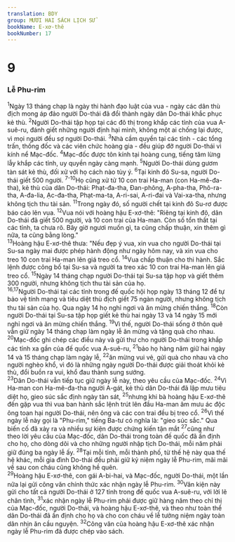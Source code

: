 ```yaml
---
translation: BDY
group: MƯƠI HAI SÁCH LỊCH SỬ
bookName: E-xơ-thê 
bookNumber: 17
---
```


<div class="title"><h1>9</h1><h3>Lễ Phu-rim</h3></div>
<span class="verse et_9_1"><sup>1</sup>Ngày 13 tháng chạp là ngày thi hành đạo luật của vua - ngày các dân thù địch mong áp đảo người Do-thái đã đổi thành ngày dân Do-thái khắc phục kẻ thù. </span>
<span class="verse et_9_2"><sup>2</sup>Người Do-thái tập họp tại các đô thị trong khắp các tỉnh của vua A-suê-ru, đánh giết những người định hại mình, không một ai chống lại được, vì mọi người đều sợ người Do-thái. </span>
<span class="verse et_9_3"><sup>3</sup>Nhà cầm quyền tại các tỉnh - các tổng trấn, thống đốc và các viên chức hoàng gia - đều giúp đỡ người Do-thái vì kính nể Mạc-đốc. </span>
<span class="verse et_9_4"><sup>4</sup>Mạc-đốc được tôn kính tại hoàng cung, tiếng tăm lừng lẫy khắp các tỉnh, uy quyền ngày càng mạnh. </span>
<span class="verse et_9_5"><sup>5</sup>Người Do-thái dùng gươm tàn sát kẻ thù, đối xử với họ cách nào tùy ý. </span>
<span class="verse et_9_6"><sup>6</sup>Tại kinh đô Su-sa, người Do-thái giết 500 người. </span>
<span class="verse et_9_7 et_9_8 et_9_9 et_9_10"><sup>7-10</sup>Họ cũng xử tử 10 con trai Ha-man (con Ha-mê-đa-tha), kẻ thù của dân Do-thái: Phạt-đa-tha, Đan-phông, A-pha-tha, Phô-ra-tha, A-đa-lia, Ạc-đa-tha, Phạt-ma-ta, A-ri-sai, A-ri-đai và Vai-xa-tha, nhưng không tịch thu tài sản.</span>
<span class="verse et_9_11"><sup>11</sup>Trong ngày đó, số người chết tại kinh đô Su-rơ được báo cáo lên vua. </span>
<span class="verse et_9_12"><sup>12</sup>Vua nói với hoàng hậu E-xơ-thê: &#34;Riêng tại kinh đô, dân Do-thái đã giết 500 người, và 10 con trai của Ha-man. Còn số tổn thất tại các tỉnh, ta chưa rõ. Bây giờ ngươi muốn gì, ta cũng chấp thuận, xin thêm gì nữa, ta cũng bằng lòng.&#34;<br/></span>
<span class="verse et_9_13"><sup>13</sup>Hoàng hậu E-xơ-thê thưa: &#34;Nếu đẹp ý vua, xin vua cho người Do-thái tại Su-sa ngày mai được phép hành động như ngày hôm nay, và xin vua cho treo 10 con trai Ha-man lên giá treo cổ. </span>
<span class="verse et_9_14"><sup>14</sup>Vua chấp thuận cho thi hành. Sắc lệnh được công bố tại Su-sa và người ta treo xác 10 con trai Ha-man lên giá treo cổ. </span>
<span class="verse et_9_15"><sup>15</sup>Ngày 14 tháng chạp người Do-thái tại Su-sa tập họp và giết thêm 300 người, nhưng không tịch thu tài sản của họ.<br/></span>
<span class="verse et_9_16 et_9_17"><sup>16,17</sup>Người Do-thái tại các tỉnh trong đế quốc hội họp ngày 13 tháng 12 để tự bảo vệ tính mạng và tiêu diệt thù địch giết 75 ngàn người, nhưng không tịch thu tài sản của họ. Qua ngày 14 họ nghỉ ngơi và ăn mừng chiến thắng. </span>
<span class="verse et_9_18"><sup>18</sup>Còn người Do-thái tại Su-sa tập họp giết kẻ thù hai ngày 13 và 14 ngày 15 mới nghỉ ngơi và ăn mừng chiến thắng. </span>
<span class="verse et_9_19"><sup>19</sup>Vì thế, người Do-thái sống ở thôn quê vẫn giữ ngày 14 tháng chạp làm ngày lễ ăn mừng và tặng quà cho nhau. </span>
<span class="verse et_9_20"><sup>20</sup>Mạc-đốc ghi chép các điều này và gửi thư cho người Do-thái trong khắp các tỉnh xa gần của đế quốc vua A-suê-ru, </span>
<span class="verse et_9_21"><sup>21</sup>bảo họ hàng năm giữ hai ngày 14 và 15 tháng chạp làm ngày lễ, </span>
<span class="verse et_9_22"><sup>22</sup>ăn mừng vui vẻ, gửi quà cho nhau và cho người nghèo khổ, vì đó là những ngày người Do-thái được giải thoát khỏi kẻ thù, đổi buồn ra vui, khổ đau thành sung sướng.<br/></span>
<span class="verse et_9_23"><sup>23</sup>Dân Do-thái vẫn tiếp tục giữ ngày lễ này, theo yêu cầu của Mạc-đốc. </span>
<span class="verse et_9_24"><sup>24</sup>Vì Ha-man con Ha-mê-đa-tha người A-gát, kẻ thù dân Do-thái đã lập mưu tiêu diệt họ, gieo súc sắc định ngày tàn sát, </span>
<span class="verse et_9_25"><sup>25</sup>nhưng khi bà hoàng hậu E-xơ-thê đến gặp vua thì vua ban hành sắc lệnh trút lên đầu Ha-man âm mưu ác độc ông toan hại người Do-thái, nên ông và các con trai đều bị treo cổ. </span>
<span class="verse et_9_26"><sup>26</sup>Vì thế ngày lễ này gọi là &#34;Phu-rim,&#34; tiếng Ba-tư có nghĩa là: &#34;gieo súc sắc.&#34; Qua biến cố đã xảy ra và nhiều sự kiện được chứng kiến tận mắt </span>
<span class="verse et_9_27"><sup>27</sup>cũng như theo lời yêu cầu của Mạc-đốc, dân Do-thái trong toàn đế quốc đã ấn định cho họ, cho dòng dõi và cho những người nhập tịch Do-thái, mỗi năm phải giữ đúng ba ngày lễ ấy. </span>
<span class="verse et_9_28"><sup>28</sup>Tại mỗi tỉnh, mỗi thành phố, từ thế hệ này qua thế hệ khác, mỗi gia đình Do-thái đều phải giữ kỷ niệm ngày lễ Phu-rim, mãi mãi về sau con cháu cũng không hề quên.<br/></span>
<span class="verse et_9_29"><sup>29</sup>Hoàng hậu E-xơ-thê, con gái A-bi-hai, và Mạc-đốc, người Do-thái, một lần nữa lại gửi công văn chính thức xác nhận ngày lễ Phu-rim. </span>
<span class="verse et_9_30"><sup>30</sup>Văn kiện này gửi cho tất cả người Do-thái ở 127 tỉnh trong đế quốc vua A-suê-ru, với lời lẽ chân tình, </span>
<span class="verse et_9_31"><sup>31</sup>xác nhận ngày lễ Phu-rim phải được giữ hàng năm theo chỉ thị của Mạc-đốc, người Do-thái, và hoàng hậu E-xơ-thê, và theo như toàn thể dân Do-thái đã ấn định cho họ và cho con cháu về lễ tưởng niệm ngày toàn dân nhịn ăn cầu nguyện. </span>
<span class="verse et_9_32"><sup>32</sup>Công văn của hoàng hậu E-xơ-thê xác nhận ngày lễ Phu-rim đã được chép vào sách.</span>
